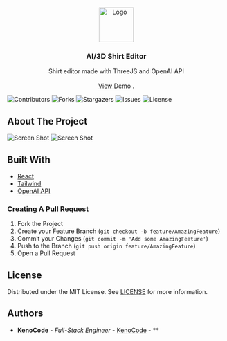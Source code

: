 <br/>
<p align="center">
  <a href="https://github.com/TheKenoCode/AI-3D-Shirt-Editor">
    <img src="https://global.discourse-cdn.com/standard17/uploads/threejs/original/2X/e/e4f86d2200d2d35c30f7b1494e96b9595ebc2751.png" alt="Logo" width="80" height="80">
  </a>
<br/>
<p align="center">
  <h3 align="center">AI/3D Shirt Editor</h3>

  <p align="center">
    Shirt editor made with ThreeJS and OpenAI API
    <br/>
    <br/>
    <a href="https://github.com/TheKenoCode/AI-3D-Shirt-Editor">View Demo</a>
    .
  </p>
</p>

![Contributors](https://img.shields.io/github/contributors/TheKenoCode/AI-3D-Shirt-Editor?color=dark-green) ![Forks](https://img.shields.io/github/forks/TheKenoCode/AI-3D-Shirt-Editor?style=social) ![Stargazers](https://img.shields.io/github/stars/TheKenoCode/AI-3D-Shirt-Editor?style=social) ![Issues](https://img.shields.io/github/issues/TheKenoCode/AI-3D-Shirt-Editor) ![License](https://img.shields.io/github/license/TheKenoCode/AI-3D-Shirt-Editor) 

## About The Project

![Screen Shot](https://i.imgur.com/ELpfS6z.png)
![Screen Shot](https://i.imgur.com/bg3E4jU.png
)


## Built With



* [React](https://react.dev/)
* [Tailwind](https://tailwindcss.com/)
* [OpenAI API](https://openai.com/blog/openai-api)



### Creating A Pull Request

1. Fork the Project
2. Create your Feature Branch (`git checkout -b feature/AmazingFeature`)
3. Commit your Changes (`git commit -m 'Add some AmazingFeature'`)
4. Push to the Branch (`git push origin feature/AmazingFeature`)
5. Open a Pull Request

## License

Distributed under the MIT License. See [LICENSE](https://github.com/TheKenoCode/AI-3D-Shirt-Editor/blob/main/LICENSE.md) for more information.

## Authors

* **KenoCode** - *Full-Stack Engineer* - [KenoCode](https://github.com/TheKenoCode) - **

